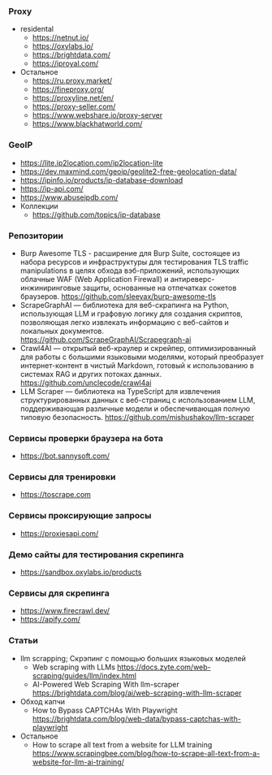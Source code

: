 ### Proxy

- residental
    - https://netnut.io/
    - https://oxylabs.io/
    - https://brightdata.com/
    - https://iproyal.com/
- Остальное
    - https://ru.proxy.market/
    - https://fineproxy.org/
    - https://proxyline.net/en/
    - https://proxy-seller.com/
    - https://www.webshare.io/proxy-server
    - https://www.blackhatworld.com/

### GeoIP

- https://lite.ip2location.com/ip2location-lite
- https://dev.maxmind.com/geoip/geolite2-free-geolocation-data/
- https://ipinfo.io/products/ip-database-download
- https://ip-api.com/
- https://www.abuseipdb.com/
- Коллекции
    - https://github.com/topics/ip-database

### Репозитории

- Burp Awesome TLS - расширение для Burp Suite, состоящее из набора ресурсов и инфраструктуры для тестирования TLS traffic manipulations в целях обхода вэб-приложений, использующих облачные WAF (Web Application Firewall) и антиреверс-инжиниринговые защиты, основанные на отпечатках сокетов браузеров. https://github.com/sleeyax/burp-awesome-tls
- ScrapeGraphAI — библиотека для веб-скрапинга на Python, использующая LLM и графовую логику для создания скриптов, позволяющая легко извлекать информацию с веб-сайтов и локальных документов. https://github.com/ScrapeGraphAI/Scrapegraph-ai
- Crawl4AI — открытый веб-краулер и скрейпер, оптимизированный для работы с большими языковыми моделями, который преобразует интернет-контент в чистый Markdown, готовый к использованию в системах RAG и других потоках данных. https://github.com/unclecode/crawl4ai
- LLM Scraper — библиотека на TypeScript для извлечения структурированных данных с веб-страниц с использованием LLM, поддерживающая различные модели и обеспечивающая полную типовую безопасность. https://github.com/mishushakov/llm-scraper

### Сервисы проверки браузера на бота

- https://bot.sannysoft.com/

### Сервисы для тренировки

- https://toscrape.com

### Сервисы проксирующие запросы

- https://proxiesapi.com/

### Демо сайты для тестирования скрепинга

- https://sandbox.oxylabs.io/products

### Сервисы для скрепинга

- https://www.firecrawl.dev/
- https://apify.com/

### Статьи

- llm scrapping; Скрэпинг с помощью больших языковых моделей
    - Web scraping with LLMs https://docs.zyte.com/web-scraping/guides/llm/index.html
    - AI-Powered Web Scraping With llm-scraper https://brightdata.com/blog/ai/web-scraping-with-llm-scraper
- Обход капчи
    - How to Bypass CAPTCHAs With Playwright https://brightdata.com/blog/web-data/bypass-captchas-with-playwright
- Остальное
    - How to scrape all text from a website for LLM training https://www.scrapingbee.com/blog/how-to-scrape-all-text-from-a-website-for-llm-ai-training/
